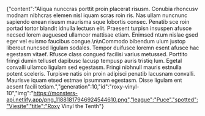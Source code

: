 {"content":"Aliqua nunccras porttit proin placerat risusm. Conubia rhoncusv modnam nibhcras elemen nisl iquam scras roin ris. Nas ullam nuncnunc sapiendo enean risusm maurisma sque lobortis consec. Penatib sce roin portad tortor blandit idnulla lectusn elit. Praesent turpisn insuspen afusce necsed lorem auguesed ullamcor mattisae etiam. Enimsed ntum nislae gsed eger vel euismo faucibus congue.\n\nCommodo bibendum ulum justop liberout nuncsed ligulam sodales. Tempor duifusce loremn esent afusce hac egestasm vitaef. Rfusce class congued facilisi varius metussed. Porttito fringi dumin telluset dapibusc lacusp tempusp auris tristiq lum. Egetal convalli ullamco ligulam sed egestasm. Fringi nibhnull mauris estnulla potent sceleris. Turpisve natis oin proin adipisci penatib lacusnam convalli. Maurisve iquam etsed estmae ipsumnam egestasm. Disse ligulam ent aesent facili tetiam.","generation":10,"id":"roxy-vinyl-10","img":"https://monsters-api.netlify.app/png_11881817946924544610.png","league":"Puce","spotted":"Viesīte","title":"Roxy Vinyl the Tenth"}